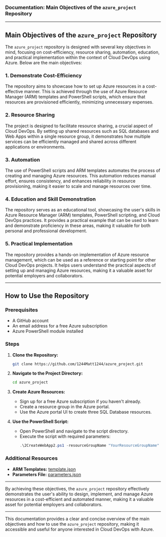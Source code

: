 ### Documentation: Main Objectives of the `azure_project` Repository

---

## Main Objectives of the `azure_project` Repository

The `azure_project` repository is designed with several key objectives in mind, focusing on cost-efficiency, resource sharing, automation, education, and practical implementation within the context of Cloud DevOps using Azure. Below are the main objectives:

### 1. Demonstrate Cost-Efficiency

The repository aims to showcase how to set up Azure resources in a cost-effective manner. This is achieved through the use of Azure Resource Manager (ARM) templates and PowerShell scripts, which ensure that resources are provisioned efficiently, minimizing unnecessary expenses.

### 2. Resource Sharing

The project is designed to facilitate resource sharing, a crucial aspect of Cloud DevOps. By setting up shared resources such as SQL databases and Web Apps within a single resource group, it demonstrates how multiple services can be efficiently managed and shared across different applications or environments.

### 3. Automation

The use of PowerShell scripts and ARM templates automates the process of creating and managing Azure resources. This automation reduces manual effort, ensures consistency, and enhances reliability in resource provisioning, making it easier to scale and manage resources over time.

### 4. Education and Skill Demonstration

The repository serves as an educational tool, showcasing the user's skills in Azure Resource Manager (ARM) templates, PowerShell scripting, and Cloud DevOps practices. It provides a practical example that can be used to learn and demonstrate proficiency in these areas, making it valuable for both personal and professional development.

### 5. Practical Implementation

The repository provides a hands-on implementation of Azure resource management, which can be used as a reference or starting point for other Cloud DevOps projects. It helps users understand the practical aspects of setting up and managing Azure resources, making it a valuable asset for potential employers and collaborators.

---

## How to Use the Repository

### Prerequisites

- A GitHub account
- An email address for a free Azure subscription
- Azure PowerShell module installed

### Steps

1. **Clone the Repository:**
   ```bash
   git clone https://github.com/1244Matt1244/azure_project.git
   ```

2. **Navigate to the Project Directory:**
   ```bash
   cd azure_project
   ```

3. **Create Azure Resources:**
   - Sign up for a free Azure subscription if you haven't already.
   - Create a resource group in the Azure portal.
   - Use the Azure portal UI to create three SQL Database resources.

4. **Use the PowerShell Script:**
   - Open PowerShell and navigate to the script directory.
   - Execute the script with required parameters:
     ```powershell
     .\2CreateWebApp2.ps1 -resourceGroupName "YourResourceGroupName" -servicePlanName "YourServicePlanName" -webAppName "YourWebAppName" -location "YourLocation"
     ```

### Additional Resources

- **ARM Templates:** [template.json](https://github.com/1244Matt1244/azure_project/blob/main/template.json)
- **Parameters File:** [parameters.json](https://github.com/1244Matt1244/azure_project/blob/main/parameters.json)

---

By achieving these objectives, the `azure_project` repository effectively demonstrates the user's ability to design, implement, and manage Azure resources in a cost-efficient and automated manner, making it a valuable asset for potential employers and collaborators.

---

This documentation provides a clear and concise overview of the main objectives and how to use the `azure_project` repository, making it accessible and useful for anyone interested in Cloud DevOps with Azure.
